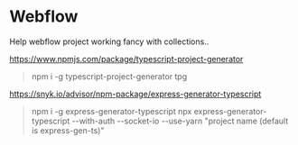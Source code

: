 # Webflow

Help webflow project working fancy with collections..


https://www.npmjs.com/package/typescript-project-generator
>npm i -g typescript-project-generator
>tpg

https://snyk.io/advisor/npm-package/express-generator-typescript
>npm i -g express-generator-typescript
>npx express-generator-typescript --with-auth --socket-io --use-yarn "project name (default is express-gen-ts)"